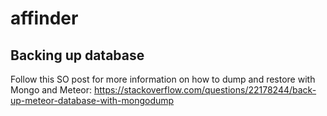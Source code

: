# affinder


## Backing up database
Follow this SO post for more information on how to dump and restore with Mongo and Meteor: https://stackoverflow.com/questions/22178244/back-up-meteor-database-with-mongodump

